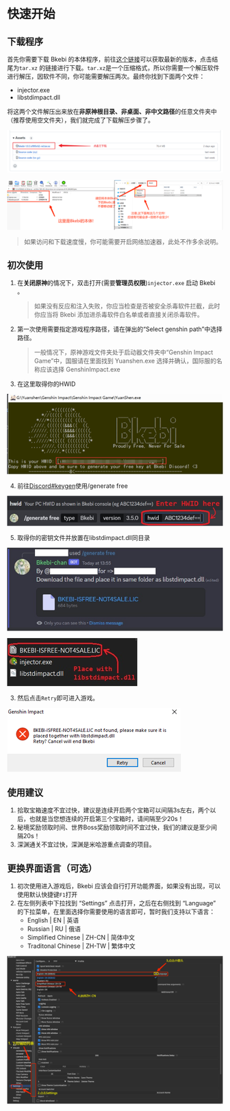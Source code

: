 # 快速开始

## 下载程序

首先你需要下载 Bkebi 的本体程序，前往[这个链接](https://github.com/Bkebi-Group/Bkebi-GC-Release/releases/latest)可以获取最新的版本，点击结尾为`tar.xz` 的链接进行下载。`tar.xz`是一个压缩格式，所以你需要一个解压软件进行解压，因软件不同，你可能需要解压两次。最终你找到下面两个文件：

* injector.exe
* libstdimpact.dll

将这两个文件解压出来放在**非原神根目录、非桌面、非中文路径**的任意文件夹中（推荐使用空文件夹），我们就完成了下载解压步骤了。

![](_images/ZH_CN/GithubRelease.png "下载程序")

![](_images/ZH_CN/Download.png "解压程序")

> 如果访问和下载速度慢，你可能需要开启网络加速器，此处不作多余说明。



## 初次使用

1. 在**关闭原神**的情况下，双击打开(需要**管理员权限**)`injector.exe` 启动 Bkebi 。
   > 如果没有反应和注入失败，你应当检查是否被安全杀毒软件拦截，此时你应当将 Bkebi 添加进杀毒软件白名单或者直接关闭杀毒软件。

2. 第一次使用需要指定游戏程序路径，请在弹出的“Select genshin path”中选择路径。
   > 一般情况下，原神游戏文件夹处于启动器文件夹中“Genshin Impact Game”中，国服请在里面找到 Yuanshen.exe 选择并确认，国际服的名称应该选择 GenshinImpact.exe 

3. 在这里取得你的HWID

![HWID.png](_images\ZH_CN\HWID.png ':size=50%')

4. 前往[Discord#keygen](https://discord.com/channels/1026295403282436097/1079048003001782342)使用/generate free

![HELP_ENTER_HWID.jpg](_images\ZH_CN\HELP_ENTER_HWID.jpg)

5. 取得你的密钥文件并放置在libstdimpact.dll同目录

![HELP_DOWNLOAD_LIC.jpg](_images\ZH_CN\HELP_DOWNLOAD_LIC.jpg)

![HELP_LIC_PLACEMENT.jpg](_images\ZH_CN\HELP_LIC_PLACEMENT.jpg)

3. 然后点击`Retry`即可进入游戏。

![RESTART.png](_images\ZH_CN\RESTART.png)


## 使用建议

1. 拾取宝箱速度不宜过快，建议是连续开启两个宝箱可以间隔3s左右，两个以后，也就是当您想连续的开启第三个宝箱时，请间隔至少20s！
2. 秘境奖励领取时间、世界Boss奖励领取时间不宜过快，我们的建议是至少间隔20s！
3. 深渊通关不宜过快，深渊是米哈游重点调查的项目。

## 更换界面语言（可选）

1. 初次使用进入游戏后，Bkebi 应该会自行打开功能界面，如果没有出现，可以使用默认快捷键`F1`打开
2. 在左侧列表中下拉找到 “Settings” 点击打开，之后在右侧找到 “Language” 的下拉菜单，在里面选择你需要使用的语言即可，暂时我们支持以下语言：
   * English | EN | 英语
   * Russian | RU | 俄语
   * Simplified Chinese | ZH-CN | 简体中文
   * Traditonal Chinese | ZH-TW | 繁体中文

![](_images/ZH_CN/ChangeLanguage.png "更换简体中文语言")

